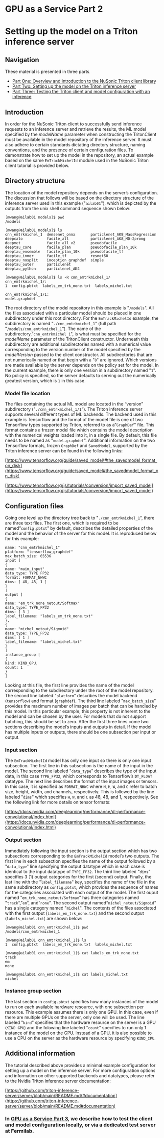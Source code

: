 GPU as a Service Part 2
====================================================

Setting up the model on a Triton inference server
========================================================================================================

Navigation
--------------------------

These material is presented in three parts.

-   [Part One: Overview and introduction to the NuSonic Triton client library](_GPU_as_a_Service_)
-   [Part Two: Setting up the model on the Triton inference server](GPU_as_a_Service_part_two)
-   [Part Three: Testing the Triton client and model configuration with an inference](GPU_as_a_Service_part_three)

Introduction
------------------------------

In order for the NuSonic Triton client to successfully send inference requests to an inference server and retrieve the results, the ML model specified by the *modelName* parameter when constructing the TritonClient must be available in the model repository of the inference server. It must also adhere to certain standards dictating directory structure, naming conventions, and the presence of certain configuration files. To demonstrate how to set up the model in the repository, an actual example based on the same `EmTrackMichelId` module used in the NuSonic Triton client tutorial is provided below.

Directory structure
--------------------------------------------

The location of the model repository depends on the server’s configuration. The discussion that follows will be based on the directory structure of the inference server used in this example ("`ailab01`"), which is depicted by the outputs from the unix shell command sequence shown below:

    [mwang@ailab01 models]$ pwd
    /models

    [mwang@ailab01 models]$ ls
    cnn_emtrkmichel_1  densenet_onnx       particlenet_AK8_MassRegression
    deepcalo           facile_all          particlenet_AK8_MD-2prong
    deepmet            facile_all_v2       pseudofacile
    deeptau_core       facile_plan         pseudofacile_plan_10k
    deeptau_ensemble   facile_plan_10k     pseudofacile_tf
    deeptau_inner      facile_tf           resnet50
    deeptau_nosplit    inception_graphdef  simple
    deeptau_outer      particlenet
    deeptau_python     particlenet_AK4

    [mwang@ailab01 models]$ ls -R cnn_emtrkmichel_1/
    cnn_emtrkmichel_1/:
    1  config.pbtxt  labels_em_trk_none.txt  labels_michel.txt

    cnn_emtrkmichel_1/1:
    model.graphdef

The root directory of the model repository in this example is "`/models`". All the files associated with a particular model should be placed in one subdirectory under this root directory. For the `EmTrackMichelId` example, the subdirectory is named "`./cnn_emtrkmichel_1`" (full path "`/models/cnn_emtrkmichel_1`“). The name of the subdirectory,”`cnn_emtrkmichel_1`", is what must be specified for the *modelName* parameter of the TritonClient constructor. Underneath this subdirectory are additional subdirectories named with a numerical value corresponding to the version number of the model specified by the *modelVersion* passed to the client constructor. All subdirectories that are not numerically named or that begin with a "`0`" are ignored. Which versions are made available by the server depends on the policy set for the model. In the current example, there is only one version in a subdirectory named "`1`". No policy is specified, so the server defaults to serving out the numerically greatest version, which is `1` in this case.

### Model file location

The files containing the actual ML model are located in the “version” subdirectory ("`./cnn_emtrkmichel_1/1`“). The Triton inference server supports several different types of ML backends. The backend used in this example is Tensorflow and the format of the model file is one of two Tensorflow types supported by Triton, referred to as a”`GraphDef`" file. This format contains a frozen model file which contains the model description with the numerical weights loaded into it, in a single file. By default, this file needs to be named as "`model.graphdef`". Additional information on the two Tensorflow formats, frozen `GraphDef` and `SavedModel`, supported by the Triton inference server can be found in the following links:

[https://www.tensorflow.org/guide/saved_model\#the_savedmodel_format_on_disk](https://www.tensorflow.org/guide/saved_model#the_savedmodel_format_on_disk)

[https://www.tensorflow.org/js/tutorials/conversion/import_saved_model](https://www.tensorflow.org/js/tutorials/conversion/import_saved_model)

Configuration files
--------------------------------------------

Going one level up the directory tree back to "`./cnn_emtrkmichel_1`“, there are three text files. The first one, which is required to be named”`config.pbtxt`" by default, describes the detailed properties of the model and the behavior of the server for this model. It is reproduced below for this example:

    name: "cnn_emtrkmichel_1" 
    platform: "tensorflow_graphdef" 
    max_batch_size: 65536
    input [
    {
    name: "main_input" 
    data_type: TYPE_FP32
    format: FORMAT_NHWC
    dims: [ 48, 48, 1 ]
    }
    ]
    output [
    {
    name: "em_trk_none_netout/Softmax" 
    data_type: TYPE_FP32
    dims: [ 3 ]
    label_filename: "labels_em_trk_none.txt" 
    },
    {
    name: "michel_netout/Sigmoid" 
    data_type: TYPE_FP32
    dims: [ 1 ]
    label_filename: "labels_michel.txt" 
    }
    ]
    instance_group [
    {
    kind: KIND_GPU,
    count: 1
    }
    ]

Looking at this file, the first line provides the name of the model corresponding to the subdirectory under the root of the model repository. The second line labeled "`platform`" describes the model backend (`tensorflow`) and format (`graphdef`). The third line labeled "`max_batch_size`" provides the maximum number of images per batch that can be handled by this model. In this particular example, this property is not inherent to the model and can be chosen by the user. For models that do not support batching, this should be set to zero. After the first three lines come two sections describing the model’s inputs and outputs in detail. If the model has multiple inputs or outputs, there should be one subsection per input or output.

### Input section

The `EmTrackMichelId` model has only one input so there is only one input subsection. The first line in this subsection is the name of the input in the model. The second line labeled "`data_type`" describes the type of the input data, in this case `TYPE_FP32`, which corresponds to Tensorflow’s `DT_FLOAT` datatype. The next line describes the format of the input images or tensors. In this case, it is specified as `FORMAT_NHWC` where `N`, `H`, `W`, and `C` refer to batch size, height, width, and channels, respectively. This is followed by the line labeled "`dims`" which specifies `H`, `W`, and `C` as 48, 48, and 1, respectively. See the following link for more details on tensor formats:

[https://docs.nvidia.com/deeplearning/performance/dl-performance-convolutional/index.html](https://docs.nvidia.com/deeplearning/performance/dl-performance-convolutional/index.html)

### Output section

Immediately following the input section is the output section which has two subsections corresponding to the `EmTrackMichelId` model’s two outputs. The first line in each subsection specifies the name of the output followed by a "`data_type`" line specifying the output datatype which in each case is identical to the input datatype of `TYPE_FP32`. The third line labeled "`dims`" specifies 3 (1) output categories for the first (second) output. Finally, the last line with the "`label_filename`" key, specifies the name of the file in the same subdirectory as `config.pbtxt`, which provides the sequence of names for the categories associated with each output of the model. The first ouput named "`em_trk_none_netout/Softmax`" has three categories named "`track`“,”`em`“, and”`none`“. The second output named”`michel_netout/Sigmoid`" has a single category named "`michel`". The contents of the files associated with the first output (`labels_em_trk_none.txt`) and the second output (`labels_michel.txt`) are shown below:

    [mwang@ailab01 cnn_emtrkmichel_1]$ pwd
    /models/cnn_emtrkmichel_1

    [mwang@ailab01 cnn_emtrkmichel_1]$ ls
    1  config.pbtxt  labels_em_trk_none.txt  labels_michel.txt

    [mwang@ailab01 cnn_emtrkmichel_1]$ cat labels_em_trk_none.txt 
    track
    em
    none

    [mwang@ailab01 cnn_emtrkmichel_1]$ cat labels_michel.txt 
    michel

### Instance group section

The last section in `config.pbtxt` specifies how many instances of the model to run on each available hardware resource, with one subsection per resource. This example assumes there is only one GPU. In this case, even if there are multiple GPUs on the server, only one will be used. The line labeled "`kind`" specifies that the hardware resource on the server is a GPU (`KIND_GPU`) and the folowing line labeled "`count`" specifies to run only 1 instance of the model on the GPU. Instead of a GPU, it is also possible to use a CPU on the server as the hardware resource by specifying `KIND_CPU`.

Additional information
--------------------------------------------------

The tutorial described above provides a minimal example configuration for setting up a model on the inference server. For more configuration options and information on other supported backends and datatypes, please refer to the Nvidia Triton inference server documentation:

[https://github.com/triton-inference-server/server/blob/main/README.md\#documentation](https://github.com/triton-inference-server/server/blob/main/README.md#documentation)

### In [GPU as a Service Part 3](GPU_as_a_Service_part_three), we describe how to test the client and model configuration locally, or via a dedicated test server at Fermilab.
